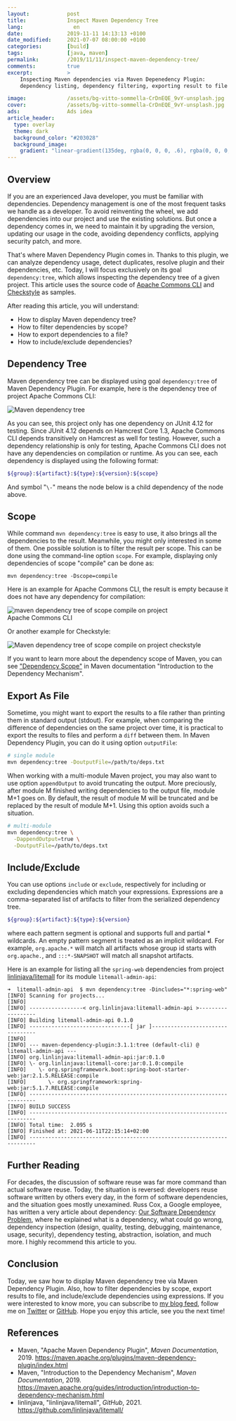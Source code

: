 ```yaml
---
layout:            post
title:             Inspect Maven Dependency Tree
lang:                en
date:              2019-11-11 14:13:13 +0100
date_modified:     2021-07-07 08:00:00 +0100
categories:        [build]
tags:              [java, maven]
permalink:         /2019/11/11/inspect-maven-dependency-tree/
comments:          true
excerpt:           >
    Inspecting Maven dependencies via Maven Depenedency Plugin:
    dependency listing, dependency filtering, exporting result to file etc.

image:             /assets/bg-vitto-sommella-CrDnEQE_9vY-unsplash.jpg
cover:             /assets/bg-vitto-sommella-CrDnEQE_9vY-unsplash.jpg
ads:               Ads idea
article_header:
  type: overlay
  theme: dark
  background_color: "#203028"
  background_image:
    gradient: "linear-gradient(135deg, rgba(0, 0, 0, .6), rgba(0, 0, 0, .4))"
---
```


## Overview

If you are an experienced Java developer, you must be familiar with dependencies.
Dependency management is one of the most frequent tasks we handle as a
developer. To avoid reinventing the wheel, we add dependencies into our project
and use the existing solutions. But once a dependency comes in, we need to
maintain it by upgrading the version, updating our usage in the code, avoiding
dependency conflicts, applying security patch, and more.

That's where Maven Dependency Plugin comes in. Thanks to this plugin, we can
analyze dependency usage, detect duplicates, resolve plugin and their
dependencies, etc. Today, I will focus exclusively on its goal
`dependency:tree`, which allows inspecting the dependency tree of a given
project. This article uses the source code of [Apache Commons
CLI](https://github.com/apache/commons-cli) and
[Checkstyle](https://checkstyle.org/) as samples.

After reading this article, you will understand:
- How to display Maven dependency tree?
- How to filter dependencies by scope?
- How to export dependencies to a file?
- How to include/exclude dependencies?

## Dependency Tree

Maven dependency tree can be displayed using goal `dependency:tree` of Maven
Dependency Plugin. For example, here is the dependency tree of project Apache
Commons CLI:

<img style="max-width:450px"
     src="/assets/20191111-maven-dependency-tree.png"
     alt="Maven dependency tree" />

As you can see, this project only has one dependency on JUnit 4.12 for testing.
Since JUnit 4.12 depends on Hamcrest Core 1.3, Apache Commons CLI depends
transitively on Hamcrest as well for testing. However, such a dependency
relationship is only for testing, Apache Commons CLI does not have any
dependencies on compilation or runtime.
As you can see, each dependency is displayed using the following format:

```sh
${group}:${artifact}:${type}:${version}:${scope}
```

And symbol "`\-`" means the node below is a child dependency of the node above.

## Scope

While command `mvn dependency:tree` is easy to use, it also brings all the
dependencies to the result. Meanwhile, you might only interested in some of
them. One possible solution is to filter the result per scope. This can be done
using the command-line option `scope`. For example, displaying only dependencies of
scope "compile" can be done as:

    mvn dependency:tree -Dscope=compile

Here is an example for Apache Commons CLI, the result is empty because it does
not have any dependency for compilation:

<img style="max-width:400px"
     src="/assets/20191111-maven-dependency-tree-commons-cli-scope-compile.png"
     alt="maven dependency tree of scope compile on project Apache Commons CLI" />

Or another example for Checkstyle:

<img style="max-width:562px"
     src="/assets/20191111-maven-dependency-tree-checkstyle-scope-compile.png"
     alt="Maven dependency tree of scope compile on project checkstyle" />

If you want to learn more about the dependency scope of Maven, you can see
["Dependency
Scope"](https://maven.apache.org/guides/introduction/introduction-to-dependency-mechanism.html#Dependency_Scope)
in Maven documentation "Introduction to the Dependency Mechanism".

## Export As File

Sometime, you might want to export the results to a file rather than
printing them in standard output (stdout). For example, when comparing
the difference of dependencies on the same project over time, it is practical to
export the results to files and perform a `diff` between them. In Maven Dependency Plugin, you can do it
using option `outputFile`:

```sh
# single module
mvn dependency:tree -DoutputFile=/path/to/deps.txt
```

When working with a multi-module Maven project, you may also want to use option
`appendOutput` to avoid truncating the output. More preciously, after
module M finished writing dependencies to the output file, module M+1 goes on. By
default, the result of module M will be truncated and be replaced by the result
of module M+1. Using this option avoids such a situation.

```sh
# multi-module
mvn dependency:tree \
  -DappendOutput=true \
  -DoutputFile=/path/to/deps.txt
```

## Include/Exclude

You can use options `include` or `exclude`, respectively for including or
excluding dependencies which match your expressions. Expressions are a
comma-separated list of artifacts to filter from the serialized dependency tree.

```sh
${group}:${artifact}:${type}:${version}
```

where each pattern segment is optional and supports full and partial \*
wildcards. An empty pattern segment is treated as an implicit wildcard. 
For example, `org.apache.*` will match all artifacts whose group id starts
with `org.apache.`, and `:::*-SNAPSHOT` will match all snapshot artifacts.

Here is an example for listing all the `spring-web` dependencies from project
[linlinjava/litemall](https://github.com/linlinjava/litemall/) for its module
`litemall-admin-api`:

```
➜  litemall-admin-api  $ mvn dependency:tree -Dincludes="*:spring-web"
[INFO] Scanning for projects...
[INFO]
[INFO] -----------------< org.linlinjava:litemall-admin-api >------------------
[INFO] Building litemall-admin-api 0.1.0
[INFO] --------------------------------[ jar ]---------------------------------
[INFO]
[INFO] --- maven-dependency-plugin:3.1.1:tree (default-cli) @ litemall-admin-api ---
[INFO] org.linlinjava:litemall-admin-api:jar:0.1.0
[INFO] \- org.linlinjava:litemall-core:jar:0.1.0:compile
[INFO]    \- org.springframework.boot:spring-boot-starter-web:jar:2.1.5.RELEASE:compile
[INFO]       \- org.springframework:spring-web:jar:5.1.7.RELEASE:compile
[INFO] ------------------------------------------------------------------------
[INFO] BUILD SUCCESS
[INFO] ------------------------------------------------------------------------
[INFO] Total time:  2.095 s
[INFO] Finished at: 2021-06-11T22:15:14+02:00
[INFO] ------------------------------------------------------------------------
```

## Further Reading

For decades, the discussion of software reuse was far more command than actual
software reuse. Today, the situation is reversed: developers reuse software
written by others every day, in the form of software dependencies, and the
situation goes mostly unexamined. Russ Cox, a Google employee, has written a
very article about dependency: [Our Software Dependency
Problem](https://research.swtch.com/deps), where he explained what is a
dependency, what could go wrong, dependency inspection (design, quality,
testing, debugging, maintenance, usage, security), dependency testing,
abstraction, isolation, and much more. I highly recommend this article to you.

## Conclusion

Today, we saw how to display Maven dependency tree via Maven Dependency Plugin.
Also, how to filter dependencies by scope, export results to file, and
include/exclude dependencies using expressions.
If you were interested to know more, you can subscribe to [my blog feed](/feed.xml), follow me
on [Twitter](https://twitter.com/mincong_h) or
[GitHub](https://github.com/mincong-h/). Hope you enjoy this article, see you the next time!

## References

- Maven, "Apache Maven Dependency Plugin", _Maven Documentation_, 2019.
  <https://maven.apache.org/plugins/maven-dependency-plugin/index.html>
- Maven, "Introduction to the Dependency Mechanism", _Maven Documentation_, 2019.
  <https://maven.apache.org/guides/introduction/introduction-to-dependency-mechanism.html>
- linlinjava, "linlinjava/litemall", _GitHub_, 2021.
  <https://github.com/linlinjava/litemall/>
